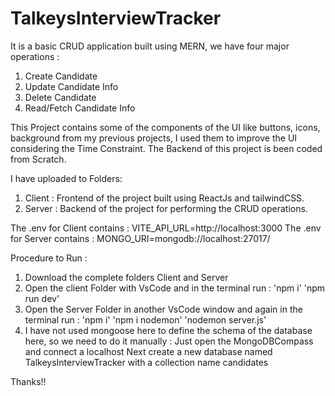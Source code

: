 # TalkeysInterviewTracker

It is a basic CRUD application built using MERN, we have four major operations : 
1. Create Candidate
2. Update Candidate Info
3. Delete Candidate
4. Read/Fetch Candidate Info

This Project contains some of the components of the UI like buttons, icons, background from my previous projects, I used them to improve the UI considering the Time Constraint.
The Backend of this project is been coded from Scratch.

I have uploaded to Folders:
1. Client : Frontend of the project built using ReactJs and tailwindCSS.
2. Server : Backend of the project for performing the CRUD operations.

The .env for Client contains : VITE_API_URL=http://localhost:3000 
The .env for Server contains : MONGO_URI=mongodb://localhost:27017/

Procedure to Run : 
1. Download the complete folders Client and Server
2. Open the client Folder with VsCode and in the terminal run :
   'npm i'
   'npm run dev'
3. Open the Server Folder in another VsCode window and again in the terminal run :
   'npm i'
   'npm i nodemon'
   'nodemon server.js'
4. I have not used mongoose here to define the schema of the database here, so we need to do it manually :
   Just open the MongoDBCompass and connect a localhost
   Next create a new database named TalkeysInterviewTracker with a collection name candidates

Thanks!!
